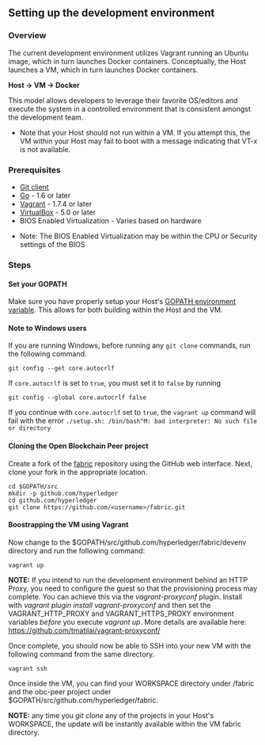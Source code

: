 ## Setting up the development environment

### Overview
The current development environment utilizes Vagrant running an Ubuntu image, which in turn launches Docker containers. Conceptually, the Host launches a VM, which in turn launches Docker containers.

**Host -> VM -> Docker**

This model allows developers to leverage their favorite OS/editors and execute the system in a controlled environment that is consistent amongst the development team.

- Note that your Host should not run within a VM. If you attempt this, the VM within your Host may fail to boot with a message indicating that VT-x is not available.

### Prerequisites
* [Git client](https://git-scm.com/downloads)
* [Go](https://golang.org/) - 1.6 or later
* [Vagrant](https://www.vagrantup.com/) - 1.7.4 or later
* [VirtualBox](https://www.virtualbox.org/) - 5.0 or later
* BIOS Enabled Virtualization - Varies based on hardware

- Note: The BIOS Enabled Virtualization may be within the CPU or Security settings of the BIOS

### Steps

#### Set your GOPATH
Make sure you have properly setup your Host's [GOPATH environment variable](https://github.com/golang/go/wiki/GOPATH). This allows for both building within the Host and the VM.

#### Note to Windows users

If you are running Windows, before running any `git clone` commands, run the following command.
```
git config --get core.autocrlf
```
If `core.autocrlf` is set to `true`, you must set it to `false` by running
```
git config --global core.autocrlf false
```
If you continue with `core.autocrlf` set to `true`, the `vagrant up` command will fail with the error `./setup.sh: /bin/bash^M: bad interpreter: No such file or directory`

#### Cloning the Open Blockchain Peer project

Create a fork of the [fabric](https://github.com/hyperledger/fabric) repository using the GitHub web interface. Next, clone your fork in the appropriate location.

```
cd $GOPATH/src
mkdir -p github.com/hyperledger
cd github.com/hyperledger
git clone https://github.com/<username>/fabric.git
```


#### Boostrapping the VM using Vagrant    

Now change to the $GOPATH/src/github.com/hyperledger/fabric/devenv directory and run the following command:

    vagrant up

**NOTE:** If you intend to run the development environment behind an HTTP Proxy, you need to configure the guest so that the provisioning process may complete.  You can achieve this via the *vagrant-proxyconf* plugin. Install with *vagrant plugin install vagrant-proxyconf* and then set the VAGRANT_HTTP_PROXY and VAGRANT_HTTPS_PROXY environment variables *before* you execute *vagrant up*. More details are available here: https://github.com/tmatilai/vagrant-proxyconf/


Once complete, you should now be able to SSH into your new VM with the following command from the same directory.

    vagrant ssh

Once inside the VM, you can find your WORKSPACE directory under /fabric and the obc-peer project under $GOPATH/src/github.com/hyperledger/fabric.

**NOTE:** any time you *git clone* any of the projects in your Host's WORKSPACE, the update will be instantly available within the VM fabric directory.
